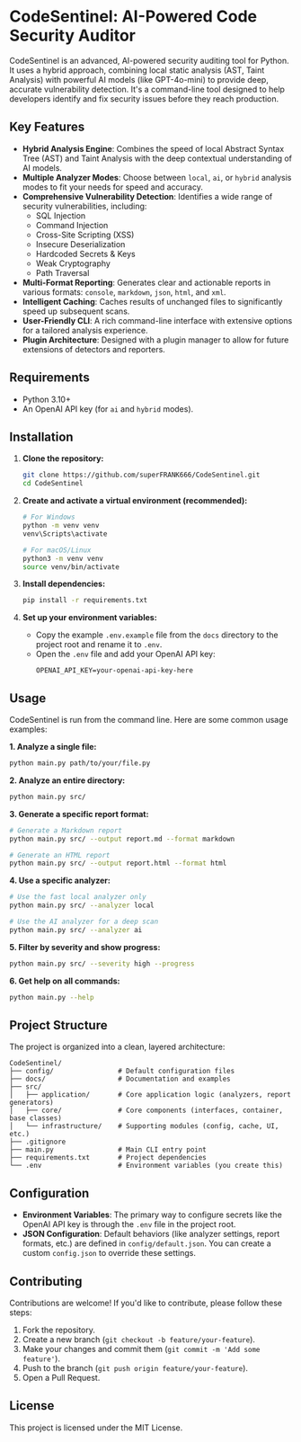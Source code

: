 # CodeSentinel: AI-Powered Code Security Auditor

CodeSentinel is an advanced, AI-powered security auditing tool for Python. It uses a hybrid approach, combining local static analysis (AST, Taint Analysis) with powerful AI models (like GPT-4o-mini) to provide deep, accurate vulnerability detection. It's a command-line tool designed to help developers identify and fix security issues before they reach production.

## Key Features

-   **Hybrid Analysis Engine**: Combines the speed of local Abstract Syntax Tree (AST) and Taint Analysis with the deep contextual understanding of AI models.
-   **Multiple Analyzer Modes**: Choose between `local`, `ai`, or `hybrid` analysis modes to fit your needs for speed and accuracy.
-   **Comprehensive Vulnerability Detection**: Identifies a wide range of security vulnerabilities, including:
    -   SQL Injection
    -   Command Injection
    -   Cross-Site Scripting (XSS)
    -   Insecure Deserialization
    -   Hardcoded Secrets & Keys
    -   Weak Cryptography
    -   Path Traversal
-   **Multi-Format Reporting**: Generates clear and actionable reports in various formats: `console`, `markdown`, `json`, `html`, and `xml`.
-   **Intelligent Caching**: Caches results of unchanged files to significantly speed up subsequent scans.
-   **User-Friendly CLI**: A rich command-line interface with extensive options for a tailored analysis experience.
-   **Plugin Architecture**: Designed with a plugin manager to allow for future extensions of detectors and reporters.

## Requirements

-   Python 3.10+
-   An OpenAI API key (for `ai` and `hybrid` modes).

## Installation

1.  **Clone the repository:**
    ```bash
    git clone https://github.com/superFRANK666/CodeSentinel.git
    cd CodeSentinel
    ```

2.  **Create and activate a virtual environment (recommended):**
    ```bash
    # For Windows
    python -m venv venv
    venv\Scripts\activate

    # For macOS/Linux
    python3 -m venv venv
    source venv/bin/activate
    ```

3.  **Install dependencies:**
    ```bash
    pip install -r requirements.txt
    ```

4.  **Set up your environment variables:**
    -   Copy the example `.env.example` file from the `docs` directory to the project root and rename it to `.env`.
    -   Open the `.env` file and add your OpenAI API key:
        ```
        OPENAI_API_KEY=your-openai-api-key-here
        ```

## Usage

CodeSentinel is run from the command line. Here are some common usage examples:

**1. Analyze a single file:**
```bash
python main.py path/to/your/file.py
```

**2. Analyze an entire directory:**
```bash
python main.py src/
```

**3. Generate a specific report format:**
```bash
# Generate a Markdown report
python main.py src/ --output report.md --format markdown

# Generate an HTML report
python main.py src/ --output report.html --format html
```

**4. Use a specific analyzer:**
```bash
# Use the fast local analyzer only
python main.py src/ --analyzer local

# Use the AI analyzer for a deep scan
python main.py src/ --analyzer ai
```

**5. Filter by severity and show progress:**
```bash
python main.py src/ --severity high --progress
```

**6. Get help on all commands:**
```bash
python main.py --help
```

## Project Structure

The project is organized into a clean, layered architecture:

```
CodeSentinel/
├── config/                # Default configuration files
├── docs/                  # Documentation and examples
├── src/
│   ├── application/       # Core application logic (analyzers, report generators)
│   ├── core/              # Core components (interfaces, container, base classes)
│   └── infrastructure/    # Supporting modules (config, cache, UI, etc.)
├── .gitignore
├── main.py                # Main CLI entry point
├── requirements.txt       # Project dependencies
└── .env                   # Environment variables (you create this)
```

## Configuration

-   **Environment Variables**: The primary way to configure secrets like the OpenAI API key is through the `.env` file in the project root.
-   **JSON Configuration**: Default behaviors (like analyzer settings, report formats, etc.) are defined in `config/default.json`. You can create a custom `config.json` to override these settings.

## Contributing

Contributions are welcome! If you'd like to contribute, please follow these steps:

1.  Fork the repository.
2.  Create a new branch (`git checkout -b feature/your-feature`).
3.  Make your changes and commit them (`git commit -m 'Add some feature'`).
4.  Push to the branch (`git push origin feature/your-feature`).
5.  Open a Pull Request.

## License

This project is licensed under the MIT License.
